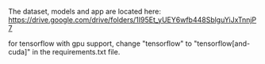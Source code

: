 The dataset, models and app are located here:
https://drive.google.com/drive/folders/1I95Et_yUEY6wfb448SblguYiJxTnnjP7

for tensorflow with gpu support, change "tensorflow" to "tensorflow[and-cuda]" in the requirements.txt file.

